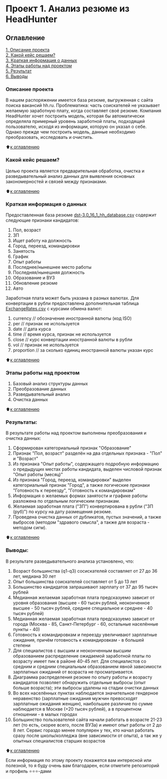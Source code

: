 # Проект 1. Анализ резюме из HeadHunter

## Оглавление  
[1. Описание проекта](./README.md#Описание-проекта)  
[2. Какой кейс решаем?](./README.md#Какой-кейс-решаем)  
[3. Краткая информация о данных](./README.md#Краткая-информация-о-данных)  
[4. Этапы работы над проектом](./README.md#Этапы-работы-над-проектом)  
[5. Результат](./README.md#Результат)    
[6. Выводы](./README.md#Выводы) 

### Описание проекта    
В нашем распоряжении имеется база резюме, выгруженная с сайта поиска вакансий hh.ru. Проблематика: часть соискателей не указывает желаемую заработную плату, когда составляет своё резюме. Компания HeadHunter хочет построить модель, которая бы автоматически определяла примерный уровень заработной платы, подходящей пользователю, исходя из информации, которую он указал о себе. Однако прежде чем построить модель, данные необходимо преобразовать, исследовать и очистить. 

:arrow_up:[к оглавлению](./README.md#Оглавление)

### Какой кейс решаем?    
Целью проекта является предварительная обработка, очистка и разведывательный анализ данных для выявления основных закономерностей и связей между признаками.

:arrow_up:[к оглавлению](./README.md#Оглавление)

### Краткая информация о данных
Предоставленная база резюме [dst-3.0_16_1_hh_database.csv](https://drive.google.com/file/d/19h47Vemo9qnL9XUeUvCXOJJonUiINZQW/view?usp=sharing) содержит следующие признаки кандидатов:
1. Пол, возраст
2. ЗП
3. Ищет работу на должность
4. Город, переезд, командировки
5. Занятость
6. График
7. Опыт работы
8. Последнее/нынешнее место работы
9. Последняя/нынешняя должность
10. Образование и ВУЗ
11. Обновление резюме
12. Авто

Заработная плата может быть указана в разных валютах. Для конвертации в рубли предоставлена дополнительная таблица [ExchangeRates.csv](data/ExchangeRates.csv) с курсами обмена валют:
1. currency // обозначение иностранной валюты (код ISO)
2. per // признак не используется
3. date // дата курса
4. time // время курса, признак не используется
5. close // курс конвертации иностранной валюты в рубли
6. vol  // признак не используется
7. proportion // за сколько единиц иностранной валюты указан курс
  
:arrow_up:[к оглавлению](./README.md#Оглавление)

### Этапы работы над проектом  
1. Базовый анализ структуры данных
2. Преобразование данных
3. Разведывательный анализ
4. Очистка данных

:arrow_up:[к оглавлению](./README.md#Оглавление)

### Результаты:
В результате работы над проектом выполнены преобразования и очистка данных:
1. Сформирован категориальный признак "Образование"
2. Признак "Пол, возраст" разделён на два отдельных признака - "Пол" и "Возраст"
3. Из признака "Опыт работы", содержащего подробную информацию о предыдущих местах работы кандидата, выделен числовой признак "Опыт работы (месяц)"
4. Из признака "Город, переезд, командировки" выделен категориальный признак "Город", а также логические признаки "Готовность к переезду", "Готовность к командировкам"
5. Информация о желаемых формах занятости и графике работы разложена по отдельным логическим признакам.
6. Желаемая заработная плата ("ЗП") конвертирована в рубли ("ЗП (руб)") по курсу на дату размещения резюме.
7. Проведена очистка данных от дубликатов, пустых значений, а также выбросов (методом "здравого смысла", а также для возраста - методом сигм).

:arrow_up:[к оглавлению](./README.md#Оглавление)

### Выводы:
В результате разведывательного анализа установлено, что:
1. Возраст большинства (q1-q3) сосискателей составляет от 27 до 36 лет, медиана 30 лет
2. Опыт большинства соискателей составляет от 5 до 13 лет
3. Большинство кандидатов запрашивают зарплату от 37 до 95 тысяч рублей
4. Медианная желаемая заработная плата предсказуемо зависит от уровня образования (высшее - 60 тысяч рублей, неоконченное высшее - 50 тысяч рублей, среднее специальное и среднее - 40 тысяч рублей)
5. Медианная желаемая заработная плата предсказуемо зависит от города (Москва - 85, Санкт-Петербург - 60, остальные населённые пункты - 40)
6. Готовность к командировкам и переезду увеличивают зарплатные ожидания, причём готовность к командировкам - в большей степени
7. Для специалистов с высшим и неоконченным высшим образованием распределение ожидаемой заработной платы по возрасту имеет пик в районе 40-45 лет. Для специалистов со средним и средним специальным образованием явной зависимости зарплатных ожиданий от возраста не просматривается.
8. Диаграмма распределения резюме по опыту работы и возрасту кандидатов позволяет обнаружить отдельные выбросы (опыт больше возраста); эти выбросы удалены на стадии очистки данных
9. Во всех населённых пунктах наблюдается значительное гендерное неравенство (зарплатные ожидания мужчин превосходят зарплатные ожидания женщин), наибольшее различие по сумме наблюдается в Москве (+20 тысяч рублей), а в процентном отношении - в малых городах
10. Большинство пользователей сайта начали работать в возрасте 21-23 лет (то есть, скорее всего, после ВУЗа) и имеют опыт работы от 2 до 8 лет. Сервис гораздо менее популярен у тех, кто начал работать сразу после школы/колледжа (вне зависимости от опыта), а так же у опытных специалистов старших возрастов

:arrow_up:[к оглавлению](./README.md#Оглавление)

Если информация по этому проекту покажется вам интересной или полезной, то я буду очень вам благодарен, если отметите репозиторий и профиль ⭐️⭐️⭐️-дами